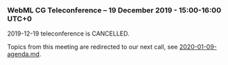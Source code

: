 ### WebML CG Teleconference – 19 December 2019 - 15:00-16:00 UTC+0

2019-12-19 teleconference is CANCELLED.

Topics from this meeting are redirected to our next call, see [2020-01-09-agenda.md](https://github.com/webmachinelearning/meetings/blob/master/telcons/2020-01-09-agenda.md).
